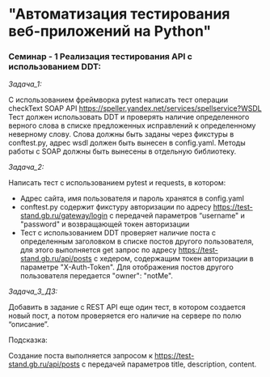 # "Автоматизация тестирования веб-приложений на Python"
### Семинар - 1 Реализация тестирования API с использованием DDT:

*Задача_1:*

С использованием фреймворка pytest написать тест операции checkText
SOAP API https://speller.yandex.net/services/spellservice?WSDL
Тест должен использовать DDT и проверять наличие определенного
верного слова в списке предложенных исправлений к определенному неверному слову.
Слова должны быть заданы через фикстуры в conftest.py,
адрес wsdl должен быть вынесен в config.yaml.
Методы работы с SOAP должны быть вынесены в отдельную библиотеку.

*Задача_2:*

Написать тест с использованием pytest и requests, в котором:
- Адрес сайта, имя пользователя и пароль хранятся в config.yaml
- conftest.py содержит фикстуру авторизации по адресу https://test-stand.gb.ru/gateway/login с передачей параметров
“username" и "password" и возвращающей токен авторизации
- Тест с использованием DDT проверяет наличие поста с определенным заголовком в списке постов другого
пользователя, для этого выполняется get запрос по адресу
https://test-stand.gb.ru/api/posts c хедером, содержащим токен авторизации в параметре "X-Auth-Token". Для отображения
постов другого пользователя передается "owner": "notMe".

*Задача_3_ДЗ:*

Добавить в задание с REST API еще один тест, в котором создается новый пост,
а потом проверяется его наличие на сервере по полю “описание”.

Подсказка:

Создание поста выполняется запросом к https://test-stand.gb.ru/api/posts с передачей
параметров title, description, content.











